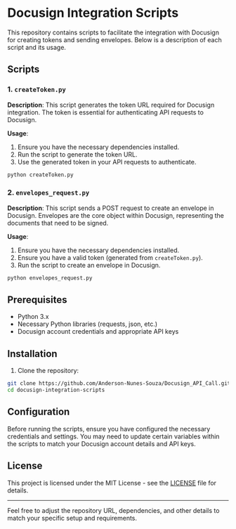 # Docusign Integration Scripts

This repository contains scripts to facilitate the integration with Docusign for creating tokens and sending envelopes. Below is a description of each script and its usage.

## Scripts

### 1. `createToken.py`

**Description**: This script generates the token URL required for Docusign integration. The token is essential for authenticating API requests to Docusign.

**Usage**:
1. Ensure you have the necessary dependencies installed.
2. Run the script to generate the token URL.
3. Use the generated token in your API requests to authenticate.

```bash
python createToken.py
```

### 2. `envelopes_request.py`

**Description**: This script sends a POST request to create an envelope in Docusign. Envelopes are the core object within Docusign, representing the documents that need to be signed.

**Usage**:
1. Ensure you have the necessary dependencies installed.
2. Ensure you have a valid token (generated from `createToken.py`).
3. Run the script to create an envelope in Docusign.

```bash
python envelopes_request.py
```

## Prerequisites

- Python 3.x
- Necessary Python libraries (requests, json, etc.)
- Docusign account credentials and appropriate API keys

## Installation

1. Clone the repository:

```bash
git clone https://github.com/Anderson-Nunes-Souza/Docusign_API_Call.git
cd docusign-integration-scripts
```

## Configuration

Before running the scripts, ensure you have configured the necessary credentials and settings. You may need to update certain variables within the scripts to match your Docusign account details and API keys.

## License

This project is licensed under the MIT License - see the [LICENSE](LICENSE) file for details.

---

Feel free to adjust the repository URL, dependencies, and other details to match your specific setup and requirements.

